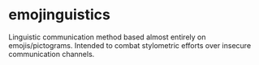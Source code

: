 # emojinguistics
Linguistic communication method based almost entirely on emojis/pictograms. Intended to combat stylometric efforts over insecure communication channels.
